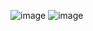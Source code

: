 ![image](https://user-images.githubusercontent.com/36649115/51080000-4cb7fb80-1688-11e9-810f-5430132c00f0.png)
![image](https://user-images.githubusercontent.com/36649115/51080006-622d2580-1688-11e9-91e7-b6bfb6f24054.png)
